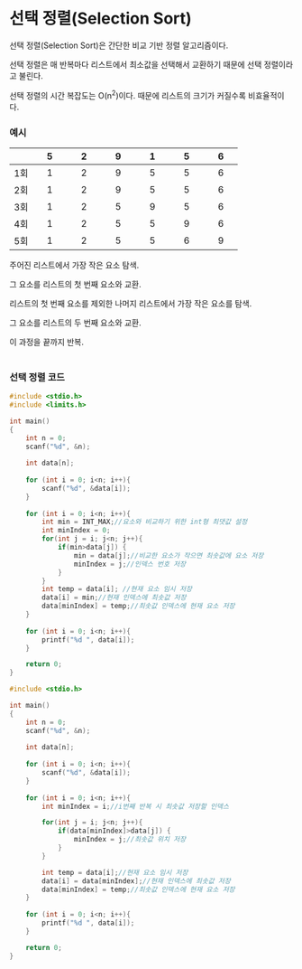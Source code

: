 # 선택 정렬(Selection Sort)

선택 정렬(Selection Sort)은 간단한 비교 기반 정렬 알고리즘이다.

선택 정렬은 매 반복마다 리스트에서 최소값을 선택해서 교환하기 때문에 선택 정렬이라고 불린다.

선택 정렬의 시간 복잡도는 O(n<sup>2</sup>)이다. 때문에 리스트의 크기가 커질수록 비효율적이다.

### 예시
|  |&nbsp;&nbsp;&nbsp; 5 &nbsp;&nbsp;&nbsp;|&nbsp;&nbsp;&nbsp; 2 &nbsp;&nbsp;&nbsp;|&nbsp;&nbsp;&nbsp; 9 &nbsp;&nbsp;&nbsp;|&nbsp;&nbsp;&nbsp; 1 &nbsp;&nbsp;&nbsp;|&nbsp;&nbsp;&nbsp; 5 &nbsp;&nbsp;&nbsp;|&nbsp;&nbsp;&nbsp; 6 &nbsp;&nbsp;&nbsp;|
| :---: | :---: | :---: | :---: | :---: | :---: | :---: |
| 1회 | 1 | 2 | 9 | 5 | 5 | 6 |
| 2회 | 1 | 2 | 9 | 5 | 5 | 6 |
| 3회 | 1 | 2 | 5 | 9 | 5 | 6 |
| 4회 | 1 | 2 | 5 | 5 | 9 | 6 |
| 5회 | 1 | 2 | 5 | 5 | 6 | 9 |

주어진 리스트에서 가장 작은 요소 탐색.

그 요소를 리스트의 첫 번째 요소와 교환.

리스트의 첫 번째 요소를 제외한 나머지 리스트에서 가장 작은 요소를 탐색.

그 요소를 리스트의 두 번째 요소와 교환.

이 과정을 끝까지 반복.
<br>
<br>

### **선택 정렬 코드** 

```c
#include <stdio.h>
#include <limits.h>

int main()
{   
    int n = 0;
    scanf("%d", &n);
    
    int data[n];
    
    for (int i = 0; i<n; i++){
        scanf("%d", &data[i]);
    }
    
    for (int i = 0; i<n; i++){
        int min = INT_MAX;//요소와 비교하기 위한 int형 최댓값 설정
        int minIndex = 0;
        for(int j = i; j<n; j++){
            if(min>data[j]) {
                min = data[j];//비교한 요소가 작으면 최솟값에 요소 저장
                minIndex = j;//인덱스 번호 저장
            }
        }
        int temp = data[i]; //현재 요소 임시 저장
        data[i] = min;//현재 인덱스에 최솟값 저장
        data[minIndex] = temp;//최솟값 인덱스에 현재 요소 저장
    }
    
    for (int i = 0; i<n; i++){
        printf("%d ", data[i]);
    }

    return 0;
}
```

```c
#include <stdio.h>

int main()
{   
    int n = 0;
    scanf("%d", &n);
    
    int data[n];
    
    for (int i = 0; i<n; i++){
        scanf("%d", &data[i]);
    }
    
    for (int i = 0; i<n; i++){
        int minIndex = i;//i번째 반복 시 최솟값 저장할 인덱스

        for(int j = i; j<n; j++){
            if(data[minIndex]>data[j]) {
                minIndex = j;//최솟값 위치 저장
            }
        }

        int temp = data[i];//현재 요소 임시 저장
        data[i] = data[minIndex];//현재 인덱스에 최솟값 저장
        data[minIndex] = temp;//최솟값 인덱스에 현재 요소 저장
    }
    
    for (int i = 0; i<n; i++){
        printf("%d ", data[i]);
    }

    return 0;
}
```
